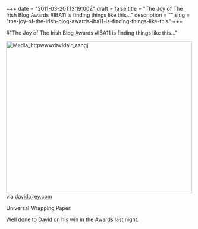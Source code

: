 +++
date = "2011-03-20T13:19:00Z"
draft = false
title = "The Joy of The Irish Blog Awards #IBA11 is finding things like this..."
description = ""
slug = "the-joy-of-the-irish-blog-awards-iba11-is-finding-things-like-this"
+++

#"The Joy of The Irish Blog Awards #IBA11 is finding things like this..."


 <div class="posterous_bookmarklet_entry">
 <div class='p_embed p_image_embed'>
<a href="http://getfile2.posterous.com/getfile/files.posterous.com/conoroneill/darosmzxsvwedhEkzllCDcHxmbcturCoCBqBewDmflDJIJkprpGmplIapDgm/media_httpwwwdavidair_AAHgJ.jpg.scaled1000.jpg"><img alt="Media_httpwwwdavidair_aahgj" height="408" src="http://getfile8.posterous.com/getfile/files.posterous.com/conoroneill/darosmzxsvwedhEkzllCDcHxmbcturCoCBqBewDmflDJIJkprpGmplIapDgm/media_httpwwwdavidair_AAHgJ.jpg.scaled500.jpg" width="500" /></a>
</div>


<div class="posterous_quote_citation">via <a href="http://www.davidairey.com/universal-wrapping-paper/">davidairey.com</a></div>
 <p>Universal Wrapping Paper!
</p><p>Well done to David on his win in the Awards last night.</p></div>
 